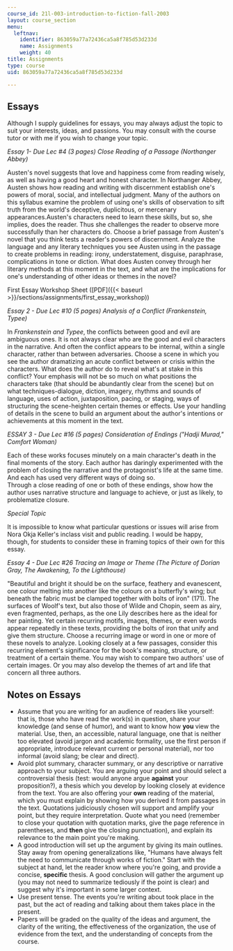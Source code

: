 ```yaml
---
course_id: 21l-003-introduction-to-fiction-fall-2003
layout: course_section
menu:
  leftnav:
    identifier: 863059a77a72436ca5a8f785d53d233d
    name: Assignments
    weight: 40
title: Assignments
type: course
uid: 863059a77a72436ca5a8f785d53d233d

---
```


Essays
------

Although I supply guidelines for essays, you may always adjust the topic to suit your interests, ideas, and passions. You may consult with the course tutor or with me if you wish to change your topic.

_Essay 1- Due Lec #4 (3 pages)_ _Close Reading of a Passage (Northanger Abbey)_

Austen's novel suggests that love and happiness come from reading wisely, as well as having a good heart and honest character. In Northanger Abbey, Austen shows how reading and writing with discernment establish one's powers of moral, social, and intellectual judgment. Many of the authors on this syllabus examine the problem of using one's skills of observation to sift truth from the world's deceptive, duplicitous, or mercenary appearances.Austen's characters need to learn these skills, but so, she implies, does the reader. Thus she challenges the reader to observe more successfully than her characters do. Choose a brief passage from Austen's novel that you think tests a reader's powers of discernment. Analyze the language and any literary techniques you see Austen using in the passage to create problems in reading: irony, understatement, disguise, paraphrase, complications in tone or diction. What does Austen convey through her literary methods at this moment in the text, and what are the implications for one's understanding of other ideas or themes in the novel?

First Essay Workshop Sheet ([PDF]({{< baseurl >}}/sections/assignments/first_essay_workshop))

_Essay 2 - Due Lec #10 (5 pages) Analysis of a Conflict (Frankenstein, Typee)_

In _Frankenstein and Typee_, the conflicts between good and evil are ambiguous ones. It is not always clear who are the good and evil characters in the narrative. And often the conflict appears to be internal, within a single character, rather than between adversaries. Choose a scene in which you see the author dramatizing an acute conflict between or crisis within the characters. What does the author do to reveal what's at stake in this conflict? Your emphasis will not be so much on what positions the characters take (that should be abundantly clear from the scene) but on what techniques-dialogue, diction, imagery, rhythms and sounds of language, uses of action, juxtaposition, pacing, or staging, ways of structuring the scene-heighten certain themes or effects. Use your handling of details in the scene to build an argument about the author's intentions or achievements at this moment in the text.

_ESSAY 3 - Due Lec #16 (5 pages) Consideration of Endings ("Hadji Murad," Comfort Woman)_

Each of these works focuses minutely on a main character's death in the final moments of the story. Each author has daringly experimented with the problem of closing the narrative and the protagonist's life at the same time. And each has used very different ways of doing so.  
Through a close reading of one or both of these endings, show how the author uses narrative structure and language to achieve, or just as likely, to problematize closure.

_Special Topic_

It is impossible to know what particular questions or issues will arise from Nora Okja Keller's inclass visit and public reading. I would be happy, though, for students to consider these in framing topics of their own for this essay.

_Essay 4 - Due Lec #26 Tracing an Image or Theme (The Picture of Dorian Gray, The Awakening, To the Lighthouse)_

"Beautiful and bright it should be on the surface, feathery and evanescent, one colour melting into another like the colours on a butterfly's wing; but beneath the fabric must be clamped together with bolts of iron" (171). The surfaces of Woolf's text, but also those of Wilde and Chopin, seem as airy, even fragmented, perhaps, as the one Lily describes here as the ideal for her painting. Yet certain recurring motifs, images, themes, or even words appear repeatedly in these texts, providing the bolts of iron that unify and give them structure. Choose a recurring image or word in one or more of these novels to analyze. Looking closely at a few passages, consider this recurring element's significance for the book's meaning, structure, or treatment of a certain theme. You may wish to compare two authors' use of certain images. Or you may also develop the themes of art and life that concern all three authors.

Notes on Essays
---------------

*   Assume that you are writing for an audience of readers like yourself: that is, those who have read the work(s) in question, share your knowledge (and sense of humor), and want to know how **you** view the material. Use, then, an accessible, natural language, one that is neither too elevated (avoid jargon and academic formality, use the first person if appropriate, introduce relevant current or personal material), nor too informal (avoid slang; be clear and direct).
*   Avoid plot summary, character summary, or any descriptive or narrative approach to your subject. You are arguing your point and should select a controversial thesis (test: would anyone argue **against** your proposition?), a thesis which you develop by looking closely at evidence from the text. You are also offering your **own** reading of the material, which you must explain by showing how you derived it from passages in the text. Quotations judiciously chosen will support and amplify your point, but they require interpretation. Quote what you need (remember to close your quotation with quotation marks, give the page reference in parentheses, and **then** give the closing punctuation), and explain its relevance to the main point you're making.
*   A good introduction will set up the argument by giving its main outlines. Stay away from opening generalizations like, "Humans have always felt the need to communicate through works of fiction." Start with the subject at hand, let the reader know where you're going, and provide a concise, **specific** thesis. A good conclusion will gather the argument up (you may not need to summarize tediously if the point is clear) and suggest why it's important in some larger context.
*   Use present tense. The events you're writing about took place in the past, but the act of reading and talking about them takes place in the present.
*   Papers will be graded on the quality of the ideas and argument, the clarity of the writing, the effectiveness of the organization, the use of evidence from the text, and the understanding of concepts from the course.
